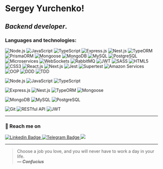 # **Sergey Yurchenko**!
## *Backend developer*.

### Languages and technologies:

![Node.js](https://img.shields.io/badge/-Node.js-green)
![JavaScript](https://img.shields.io/badge/-JavaScript-yellow)
![TypeScript](https://img.shields.io/badge/-TypeScript-blue)
![Express.js](https://img.shields.io/badge/-Express.js-lightgrey)
![Nest.js](https://img.shields.io/badge/-Nest.js-red)
![TypeORM](https://img.shields.io/badge/-TypeORM-orange)
![PrismaORM](https://img.shields.io/badge/-PrismaORM-blueviolet)
![Mongoose](https://img.shields.io/badge/-Mongoose-purple)
![MongoDB](https://img.shields.io/badge/-MongoDB-green)
![MySQL](https://img.shields.io/badge/-MySQL-blue)
![PostgreSQL](https://img.shields.io/badge/-PostgreSQL-blue)
![Microservices](https://img.shields.io/badge/-Microservices-brightgreen)
![WebSockets](https://img.shields.io/badge/-WebSockets-blue)
![RabbitMQ](https://img.shields.io/badge/-RabbitMQ-red)
![JWT](https://img.shields.io/badge/-JWT-yellow)
![SASS](https://img.shields.io/badge/-SASS-pink)
![HTML5](https://img.shields.io/badge/-HTML5-orange)
![CSS3](https://img.shields.io/badge/-CSS3-blue)
![React.js](https://img.shields.io/badge/-React.js-blue)
![Next.js](https://img.shields.io/badge/-Next.js-lightgrey)
![Jest](https://img.shields.io/badge/-Jest-brightgreen)
![Supertest](https://img.shields.io/badge/-Supertest-yellowgreen)
![Amazon Services](https://img.shields.io/badge/-Amazon%20Services-orange)
![OOP](https://img.shields.io/badge/-OOP-blue)
![DDD](https://img.shields.io/badge/-DDD-green)
![TDD](https://img.shields.io/badge/-TDD-yellowgreen)
































 ![Node.js](https://img.shields.io/badge/-Node.js-green)
 ![JavaScript](https://img.shields.io/badge/-JavaScript-yellow)
 ![TypeScript](https://img.shields.io/badge/-TypeScript-blue)

 ![Express.js](https://img.shields.io/badge/-Express.js-lightgrey)
 ![Nest.js](https://img.shields.io/badge/-Nest.js-red)
 ![TypeORM](https://img.shields.io/badge/-TypeORM-orange)
 ![Mongoose](https://img.shields.io/badge/-Mongoose-purple)

 ![MongoDB](https://img.shields.io/badge/-MongoDB-green)
 ![MySQL](https://img.shields.io/badge/-MySQL-blue)
 ![PostgreSQL](https://img.shields.io/badge/-PostgreSQL-blue)

 ![Git](https://img.shields.io/badge/-Git-orange)
 ![RESTful API](https://img.shields.io/badge/-RESTful%20API-lightgrey)
 ![JWT](https://img.shields.io/badge/-JWT-yellow)
<!--
### Languages and technologies:
![JavaScript](https://img.shields.io/badge/javascript-%23323330.svg?style=for-the-badge&logo=javascript&logoColor=%23F7DF1E)
![TypeScript](https://img.shields.io/badge/typescript-%23007ACC.svg?style=for-the-badge&logo=typescript&logoColor=white)

![NodeJS](https://img.shields.io/badge/node.js-6DA55F?style=for-the-badge&logo=node.js&logoColor=white)


![Nest.js](https://img.shields.io/badge/Nest.js-Framework-red)
![Badge](https://img.shields.io/badge/Express-Framework-green)


![HTML5](https://img.shields.io/badge/html5-%23E34F26.svg?style=for-the-badge&logo=html5&logoColor=white)
![CSS](https://img.shields.io/badge/-CSS-1572B6?style=for-the-badge&logo=css3)
![SASS](https://img.shields.io/badge/SASS-hotpink.svg?style=for-the-badge&logo=SASS&logoColor=white)
![jQuery](https://img.shields.io/badge/jquery-%230769AD.svg?style=for-the-badge&logo=jquery&logoColor=white)


![React](https://img.shields.io/badge/react-%2320232a.svg?style=for-the-badge&logo=react&logoColor=%2361DAFB)
![Redux](https://img.shields.io/badge/redux-%23593d88.svg?style=for-the-badge&logo=redux&logoColor=white)
![Next JS](https://img.shields.io/badge/Next-black?style=for-the-badge&logo=next.js&logoColor=white)
![NodeJS](https://img.shields.io/badge/node.js-6DA55F?style=for-the-badge&logo=node.js&logoColor=white)
![TypeScript](https://img.shields.io/badge/typescript-%23007ACC.svg?style=for-the-badge&logo=typescript&logoColor=white)

![PHP](https://img.shields.io/badge/php-%23777BB4.svg?style=for-the-badge&logo=php&logoColor=white)
![MySQL](https://img.shields.io/badge/mysql-%2300f.svg?style=for-the-badge&logo=mysql&logoColor=white)


-->
---
### :postbox: Reach me on
<div id = "badges">
<a href="https://www.linkedin.com/in/sergey-yurchenko-02176a221/">
<img src="https://img.shields.io/badge/-LinkedIn-blue?logo=linkedin" alt = "Linkedin Badge"/>
</a>
<a href="https://t.me/SergeyYurch">
<img src="https://img.shields.io/badge/-Telegram-blue?logo=telegram" alt = "Telegram Badge"/>
</a>
<a href="mailto:sergey.yurchenko.art@gmail.com">
<img src="https://img.shields.io/badge/-Gmail-red?logo=gmail" />
</a>
</div>


---

>Choose a job you love, and you will never have to work a day in your life.<br/>
***— Confucius***

<!--
**SergeyYurch/SergeyYurch** is a ✨ _special_ ✨ repository because its `README.md` (this file) appears on your GitHub profile.

Here are some ideas to get you started:

- 🔭 I’m currently working on ...
- 🌱 I’m currently learning ...
- 👯 I’m looking to collaborate on ...
- 🤔 I’m looking for help with ...
- 💬 Ask me about ...
- 📫 How to reach me: ...
- 😄 Pronouns: ...
- ⚡ Fun fact: ...
-->
